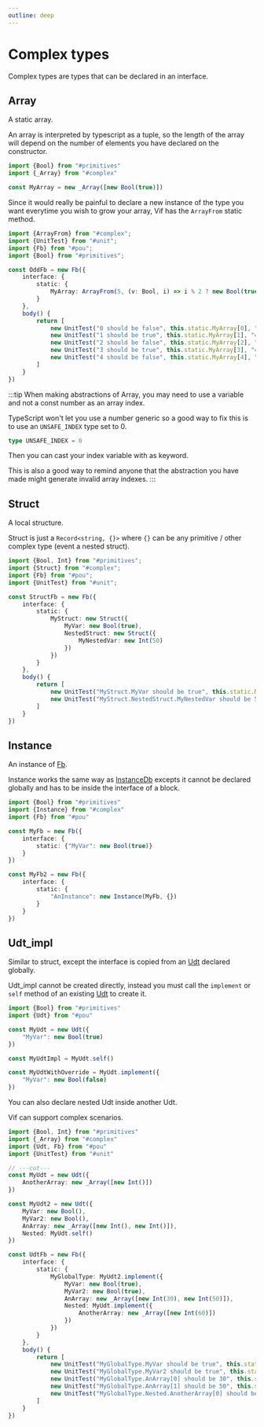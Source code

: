```yaml
---
outline: deep
---
```


<script setup>
import Container from "../../../components/Container.vue";
import DisplaySnippet from "../../../components/snippet/DisplaySnippet.vue";

import {UnitTest, UnitLog} from "#unit";
import {Ob, Fb, InstanceDb, Udt} from "#pou";
import {Bool, Int} from "#primitives";
import {ArrayFrom, _Array, Struct, Instance} from "#complex";
import {Assign, Call} from "#basics";
import {BuildSource} from "#source";

const ArrayFromSnippet = () => {
const fb = new Fb({
    interface: {
        static: {
            MyArray: ArrayFrom(5, (v, i) => i % 2 ? new Bool(true) : new Bool())
        }    
    },
    body() {
        return [
            new UnitTest("0 should be false", this.static.MyArray[0], "=", false),
            new UnitTest("1 should be true", this.static.MyArray[1], "=", true),
            new UnitTest("2 should be false", this.static.MyArray[2], "=", false),
            new UnitTest("3 should be true", this.static.MyArray[3], "=", true),
            new UnitTest("4 should be false", this.static.MyArray[4], "=", false),
        ]
    }
});

    const fbInstance = new InstanceDb(fb);

    return BuildSource({
        blocks:
            {
                "Main": new Ob(
                    {
                        body() {
                            return [new Call(fbInstance, {})]
                        }
                    }
                ),
                "OddFb": fb,
                "OddFb_Instance": fbInstance
            }
    });
};

const StructSnippet = () => {
const fb = new Fb({
    interface: {
        static: {
            MyStruct: new Struct({
                MyVar: new Bool(true),
                    NestedStruct: new Struct({
                        MyNestedVar: new Int(50)
                    })            
                })
            }    
        },
    body() {
        return [
            new UnitTest("MyStruct.MyVar should be true", this.static.MyStruct.MyVar, "=", true),
            new UnitTest("MyStruct.NestedStruct.MyNestedVar should be 50", this.static.MyStruct.NestedStruct.MyNestedVar, "=", 50),
        ]
    }
});

    const fbInstance = new InstanceDb(fb);

    return BuildSource({
        blocks:
            {
                "Main": new Ob(
                    {
                        body() {
                            return [new Call(fbInstance, {})]
                        }
                    }
                ),
                "StructFb": fb,
                "StructFb_Instance": fbInstance
            }
    });
};

const UdtSnippet = () => {

const MyUdt = new Udt({
    AnotherArray: new _Array([new Int()])
});

const MyUdt2 = new Udt({
    MyVar: new Bool(),
    MyVar2: new Bool(),
    AnArray: new _Array([new Int(), new Int()]),
    Nested: MyUdt.self()
});

const fb = new Fb({
    interface: {
        static: {
            MyGlobalType: MyUdt2.implement({
                MyVar: new Bool(true),
                MyVar2: new Bool(true),
                AnArray: new _Array([new Int(30), new Int(50)]),
                Nested: MyUdt.implement({
                    AnotherArray: new _Array([new Int(60)])
                })
            })
        }
    },
    body() {
        return [
            new UnitTest("MyGlobalType.MyVar should be true", this.static.MyGlobalType.MyVar, "=", true),
            new UnitTest("MyGlobalType.MyVar2 should be true", this.static.MyGlobalType.MyVar2, "=", true),
            new UnitTest("MyGlobalType.AnArray[0] should be 30", this.static.MyGlobalType.AnArray[0], "=", 30),
            new UnitTest("MyGlobalType.AnArray[1] should be 50", this.static.MyGlobalType.AnArray[1], "=", 50),
            new UnitTest("MyGlobalType.Nested.AnotherArray[0] should be 60", this.static.MyGlobalType.Nested.AnotherArray[0], "=", 60),
        ]
    }
});

    const fbInstance = new InstanceDb(fb);

    return BuildSource({
        blocks:
            {
                "Main": new Ob(
                    {
                        body() {
                            return [new Call(fbInstance, {})]
                        }
                    }
                ),
                "UdtFb": fb,
                "UdtFb_Instance": fbInstance,
                "MyUdt": MyUdt,
                "MyUdt2": MyUdt2
            }
    });
};

const InstanceDbSnippet = () => {
const MyFb = new Fb({
    interface: {
        static: {"MyVar": new Bool(true)}
    }
});

const MyFb2 = new Fb({
    interface: {
        static: {
            "AnInstance": new Instance(MyFb, {})
        }
    }
});

    return BuildSource({
        blocks:
            {
                "MyFb": MyFb,
                "MyFb2": MyFb2
            }
    });
}
</script>

# Complex types

Complex types are types that can be declared in an interface.

## Array

A static array.

An array is interpreted by typescript as a tuple, so the length of the array will depend on the number of elements you
have declared on the constructor.

```ts twoslash
import {Bool} from "#primitives"
import {_Array} from "#complex"

const MyArray = new _Array([new Bool(true)])
```

Since it would really be painful to declare a new instance of the type you want everytime you wish to grow your array,
Vif has the `ArrayFrom` static method.

```ts twoslash
import {ArrayFrom} from "#complex";
import {UnitTest} from "#unit";
import {Fb} from "#pou";
import {Bool} from "#primitives";

const OddFb = new Fb({
    interface: {
        static: {
            MyArray: ArrayFrom(5, (v: Bool, i) => i % 2 ? new Bool(true) : new Bool())
        }    
    },
    body() {
        return [
            new UnitTest("0 should be false", this.static.MyArray[0], "=", false),
            new UnitTest("1 should be true", this.static.MyArray[1], "=", true),
            new UnitTest("2 should be false", this.static.MyArray[2], "=", false),
            new UnitTest("3 should be true", this.static.MyArray[3], "=", true),
            new UnitTest("4 should be false", this.static.MyArray[4], "=", false),
        ]
    }
})
```

<ClientOnly>
    <DisplaySnippet :program="ArrayFromSnippet()" mode="unit" :outputBlocks="['file:///OddFb']"/>
</ClientOnly>

:::tip
When making abstractions of Array, you may need to use a variable and not a const number as an array index.

TypeScript won't let you use a number generic so a good way to fix this is to use an `UNSAFE_INDEX` type set to 0.

```ts
type UNSAFE_INDEX = 0
```

Then you can cast your index variable with as keyword.

This is also a good way to remind anyone that the abstraction you have made might generate invalid array indexes. 
:::

## Struct

A local structure.

Struct is just a `Record<string, {}>` where `{}` can be any primitive / other complex type (event a nested struct).

```ts twoslash
import {Bool, Int} from "#primitives";
import {Struct} from "#complex";
import {Fb} from "#pou";
import {UnitTest} from "#unit";

const StructFb = new Fb({
    interface: {
        static: {
            MyStruct: new Struct({
                MyVar: new Bool(true),
                NestedStruct: new Struct({
                    MyNestedVar: new Int(50)
                })
            })
        }
    },
    body() {
        return [
            new UnitTest("MyStruct.MyVar should be true", this.static.MyStruct.MyVar, "=", true),
            new UnitTest("MyStruct.NestedStruct.MyNestedVar should be 50", this.static.MyStruct.NestedStruct.MyNestedVar, "=", 50),
        ]
    }
})
```
<ClientOnly>
    <DisplaySnippet :program="StructSnippet()" mode="unit" :outputBlocks="['file:///StructFb']"/>
</ClientOnly>

## Instance

An instance of [Fb](/en/language/pou#fb).

Instance works the same way as [InstanceDb](/en/language/pou#instancedb) excepts it cannot be declared globally and has to be inside the interface
of a block.

```ts twoslash
import {Bool} from "#primitives"
import {Instance} from "#complex"
import {Fb} from "#pou"

const MyFb = new Fb({
    interface: {
        static: {"MyVar": new Bool(true)}
    }
})

const MyFb2 = new Fb({
    interface: {
        static: {
            "AnInstance": new Instance(MyFb, {})
        }
    }
})

```

<ClientOnly>
    <DisplaySnippet :program="InstanceDbSnippet()" mode="parse" :outputBlocks="['file:///MyFb', 'file:///MyFb2']"/>
</ClientOnly>

## Udt_impl

Similar to struct, except the interface is copied from an [Udt](/en/language/pou#Udt) declared globally.

Udt_impl cannot be created directly, instead you must call the `implement` or `self` method of an existing [Udt](/en/language/pou#Udt)
to create it.

```ts twoslash
import {Bool} from "#primitives"
import {Udt} from "#pou"

const MyUdt = new Udt({
    "MyVar": new Bool(true)
})

const MyUdtImpl = MyUdt.self()

const MyUdtWithOverride = MyUdt.implement({
    "MyVar": new Bool(false)
})
```

You can also declare nested Udt inside another Udt.

Vif can support complex scenarios.

```ts twoslash
import {Bool, Int} from "#primitives"
import {_Array} from "#complex"
import {Udt, Fb} from "#pou"
import {UnitTest} from "#unit"

// ---cut---
const MyUdt = new Udt({
    AnotherArray: new _Array([new Int()])
})

const MyUdt2 = new Udt({
    MyVar: new Bool(),
    MyVar2: new Bool(),
    AnArray: new _Array([new Int(), new Int()]),
    Nested: MyUdt.self()
})

const UdtFb = new Fb({
    interface: {
        static: {
            MyGlobalType: MyUdt2.implement({
                MyVar: new Bool(true),
                MyVar2: new Bool(true),
                AnArray: new _Array([new Int(30), new Int(50)]),
                Nested: MyUdt.implement({
                    AnotherArray: new _Array([new Int(60)])
                })
            })
        }
    },
    body() {
        return [
            new UnitTest("MyGlobalType.MyVar should be true", this.static.MyGlobalType.MyVar, "=", true),
            new UnitTest("MyGlobalType.MyVar2 should be true", this.static.MyGlobalType.MyVar2, "=", true),
            new UnitTest("MyGlobalType.AnArray[0] should be 30", this.static.MyGlobalType.AnArray[0], "=", 30),
            new UnitTest("MyGlobalType.AnArray[1] should be 50", this.static.MyGlobalType.AnArray[1], "=", 50),
            new UnitTest("MyGlobalType.Nested.AnotherArray[0] should be 60", this.static.MyGlobalType.Nested.AnotherArray[0], "=", 60),
        ]
    }
})
```

<ClientOnly>
    <DisplaySnippet :program="UdtSnippet()" mode="unit" :outputBlocks="['file:///MyUdt', 'file:///MyUdt2', 'file:///UdtFb']"/>
</ClientOnly>
